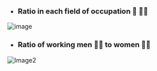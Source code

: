 - ### Ratio in each field of occupation :construction_worker: :woman_astronaut:
![image](https://user-images.githubusercontent.com/82713670/194564203-172090e6-acec-4222-942b-b2394307b9d1.jpg)

- ### Ratio of working men :raising_hand_man: to women :raising_hand_woman:
![Image2](https://user-images.githubusercontent.com/82713670/194570090-802b4e94-c0f2-405d-8694-111c687fe2a7.jpg)
